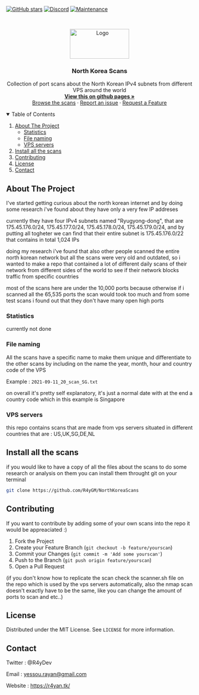 [![GitHub stars](https://badgen.net/github/stars/R4yGM/NorthKoreaScans)](https://github.com/R4yGM/NorthKoreaScans)
[![Discord](https://badgen.net/badge/icon/discord?icon=discord&label)](https://discord.gg/WmzasES)
[![Maintenance](https://img.shields.io/badge/Running%20VPS%20scanners-5-blue.svg)](https://github.com/R4yGM/NorthKoreaScans)

<br />
<p align="center">
  <a href="https://github.com/R4yGM/NorthKoreaScans">
    <img src="https://upload.wikimedia.org/wikipedia/commons/thumb/5/51/Flag_of_North_Korea.svg/280px-Flag_of_North_Korea.svg.png" alt="Logo" width="160" height="80">
  </a>

  <h3 align="center">North Korea Scans</h3>

  <p align="center">
    Collection of port scans about the North Korean IPv4 subnets from different VPS around the world 
    <br />
    <a href="https://r4ygm.github.io/NorthKoreaScans/"><strong>View this on github pages »</strong></a>
    <br />
    <a href="https://github.com/R4yGM/NorthKoreaScans">Browse the scans</a>
    ·
    <a href="https://github.com/R4yGM/NorthKoreaScans/issues/new">Report an issue</a>
    ·
    <a href="https://github.com/R4yGM/NorthKoreaScans/issues/new">Request a Feature</a>
  </p>
</p>



<details open="open">
  <summary>Table of Contents</summary>
  <ol>
    <li>
      <a href="#about-the-project">About The Project</a>
      <ul>
        <li><a href="#statistics">Statistics</a></li>
        <li><a href="#file-naming">File naming</a></li>
        <li><a href="#vps-servers">VPS servers</a></li>     
      </ul>
    </li>
    <li><a href="#install-all-the-scans">Install all the scans</a></li>
    <li><a href="#contributing">Contributing</a></li>
    <li><a href="#license">License</a></li>
    <li><a href="#contact">Contact</a></li>
  </ol>
</details>


## About The Project

I've started getting curious about the north korean internet and by doing some research i've found about they have only a very few IP addreses

currently they have four IPv4 subnets named "Ryugyong-dong", that are 175.45.176.0/24, 175.45.177.0/24, 175.45.178.0/24, 175.45.179.0/24, and by putting all togheter we can find that their entire subnet is 175.45.176.0/22 that contains in total 1,024 IPs

doing my research i've found that also other people scanned the entire north korean network but all the scans were very old and outdated, so i wanted to make a repo that contained a lot of different daily scans of their network from different sides of the world to see if their network blocks traffic from specific countries

most of the scans here are under the 10,000 ports because otherwise if i scanned all the 65,535 ports the scan would took too much and from some test scans i found out that they don't have many open high ports

### Statistics

currently not done 

### File naming

All the scans have a specific name to make them unique and differentiate to the other scans by including on the name the year, month, hour and country code of the VPS

Example : `2021-09-11_20_scan_SG.txt`

on overall it's pretty self explanatory, it's just a normal date with at the end a country code which in this example is Singapore

### VPS servers

this repo contains scans that are made from vps servers situated in different countries that are : US,UK,SG,DE,NL


## Install all the scans

if you would like to have a copy of all the files about the scans to do some research or analysis on them you can install them throught git on your terminal

   ```sh
   git clone https://github.com/R4yGM/NorthKoreaScans
   ```


## Contributing

If you want to contribute by adding some of your own scans into the repo it would be appreaciated :)

1. Fork the Project
2. Create your Feature Branch (`git checkout -b feature/yourscan`)
3. Commit your Changes (`git commit -m 'Add some yourscan'`)
4. Push to the Branch (`git push origin feature/yourscan`)
5. Open a Pull Request

(if you don't know how to replicate the scan check the scanner.sh file on the repo which is used by the vps servers automatically, also the nmap scan doesn't exactly have to be the same, like you can change the amount of ports to scan and etc..)


## License

Distributed under the MIT License. See `LICENSE` for more information.



## Contact

Twitter : @R4yDev 

Email : yessou.rayan@gmail.com

Website : https://r4yan.tk/
